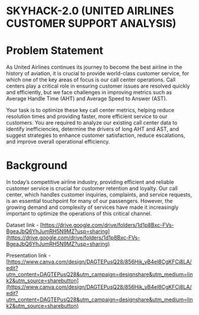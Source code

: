 # SKYHACK-2.0 (UNITED AIRLINES CUSTOMER SUPPORT ANALYSIS)

# Problem Statement
As United Airlines continues its journey to become the best airline in the history of aviation, it is crucial to provide world-class customer service, for which one of the key areas of focus is our call center operations. Call centers play a critical role in ensuring customer issues are resolved quickly and efficiently, but we face challenges in improving metrics such as Average Handle Time (AHT) and Average Speed to Answer (AST).

Your task is to optimize these key call center metrics, helping reduce resolution times and providing faster, more efficient service to our customers. You are required to analyze our existing call center data to identify inefficiencies, determine the drivers of long AHT and AST, and suggest strategies to enhance customer satisfaction, reduce escalations, and improve overall operational efficiency.

# Background
In today’s competitive airline industry, providing efficient and reliable customer service is crucial for customer retention and loyalty. Our call center, which handles customer inquiries, complaints, and service requests, is an essential touchpoint for many of our passengers. However, the growing demand and complexity of services have made it increasingly important to optimize the operations of this critical channel.

Dataset link - [https://drive.google.com/drive/folders/1d1p8Bxc-FVs-BgeaJbQ6YhJumRH5N9MZ?usp=sharing](https://drive.google.com/drive/folders/1d1p8Bxc-FVs-BgeaJbQ6YhJumRH5N9MZ?usp=sharing)

Presentation link - [https://www.canva.com/design/DAGTEPusQ28/856Hik_yB4el8CgKFCj8LA/edit?utm_content=DAGTEPusQ28&utm_campaign=designshare&utm_medium=link2&utm_source=sharebutton](https://www.canva.com/design/DAGTEPusQ28/856Hik_yB4el8CgKFCj8LA/edit?utm_content=DAGTEPusQ28&utm_campaign=designshare&utm_medium=link2&utm_source=sharebutton)
